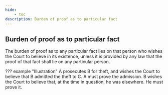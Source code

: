 ```yaml
---
hide:
    - toc
description: Burden of proof as to particular fact
---
```


## Burden of proof as to particular fact

The burden of proof as to any particular fact lies on that person who wishes the Court to believe in its existence, unless it is provided by any law that the proof of that fact shall lie on any particular person.

??? example "Illustration"
    A prosecutes B for theft, and wishes the Court to believe that B admitted the theft to C. A must prove the admission. B wishes the Court to believe that, at the time in question, he was elsewhere. He must prove it.

